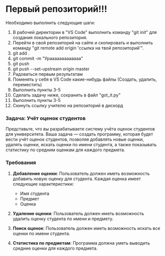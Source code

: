 # Первый репозиторий!!!

Необходимо выполнить следующие шаги:
1. В рабочей директории в "VS Code" выполнить команду "git init" для создания локального репозитория.
2. Перейти в свой репозиторий на сайте и скопировать и выполнить команду "git remote add origin 'ссылка на твой репозиторий'".
3.  git add .
4.  git commit -m "Урааааааааааааа" 
5.  git push
6.  git push --set-upstream origin master
7.  Радоваться первым результатам
8.  Поменять у себя в VS Code какие-нибудь файлы (Создать, удалить, переместить)
9.  Выполнить пункты 3-5
10. Сделать задачу ниже, сохранить в файл "got_it.py"
11. Выполнить пункты 3-5 
12. Скинуть ссылку учителю на репозиторий в дискорд


### Задача: Учёт оценок студентов

Представьте, что вы разрабатываете систему учёта оценок студентов для университета. Ваша задача — создать программу, которая будет вести учёт оценок студентов, позволяя добавлять новые оценки, удалять оценки, искать оценки по имени студента, а также показывать статистику по средним оценкам для каждого предмета.

### Требования

1. **Добавление оценки**: Пользователь должен иметь возможность добавить новую оценку для студента. Каждая оценка имеет следующие характеристики:
    - Имя студента
    - Предмет
    - Оценка

2. **Удаление оценки**: Пользователь должен иметь возможность удалить оценку студента по имени и предмету.
3. **Поиск оценок**: Пользователь должен иметь возможность искать все оценки по имени студента.
4. **Статистика по предметам**: Программа должна уметь выводить средние оценки для каждого предмета.

